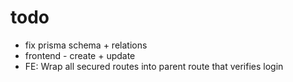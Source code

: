 # todo
- fix prisma schema + relations
- frontend - create + update
- FE: Wrap all secured routes into parent route that verifies login